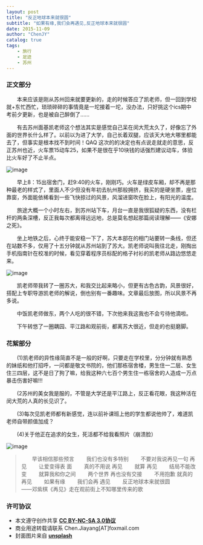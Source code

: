 ```yaml
---
layout: post
title: "反正地球本来就很圆"
subtitle: "如果有缘,我们会再遇见,反正地球本来就很圆"
date: 2015-11-09
author: "ChenJY"
catalog: true
tags: 
    - 旅行
    - 足迹
    - 苏州
---
```

### 正文部分

　　本来应该是刚从苏州回来就要更新的，走的时候答应了凯老师，但一回到学校就+东忙西忙，琐琐碎碎的事情竟是一坨接着一坨，没办法，只好挑这个ics期中考前夕更新，也是被自己醉倒了……

　　有去苏州面基凯老师这个想法其实是感觉自己呆在闵大荒太久了，好像忘了外面的世界长什么样了。以前以为进了大学，自己长着双腿，应该天大地大哪里都能去了，但事实是根本找不到时间！QAQ 这次的的决定也有点说走就走的意思，反正苏州也近，火车票15动车25，如果不是很在乎10块钱的话强烈建议动车，体验比火车好了不止半点。

![image](http://o9oomuync.bkt.clouddn.com/%E5%BE%AE%E4%BF%A1%E6%88%AA%E5%9B%BE_20151109233438.jpg)

　　早上8：15出宿舍门，赶9:40的火车，刚刚巧。火车是绿皮车厢，却不再是那种最老的样式了，里面人不少但没有年初去杭州那般拥挤，我买的是硬坐票，座位靠窗，外面能依稀看到一些飞快掠过的风景，风溜进窗吹在脸上，有阳光的温度。

　　旅途大概一个小时左右，到苏州站下车，月台一直是我很狐疑的东西，没有栏杆的两条深槽，反正我每次都离得远远地，总是莫名想起那篇阅读理解——《安娜之死》。

　　坐上地铁之后，心终于能安稳一下了，苏大本部在的相门站要转一条线，但还在站数不多，仅用了十五分钟就从苏州站到了苏大。凯老师说叫我往北走，刚掏出手机指南针在校准的时候，看见穿着程序员标配的格子衬衫的凯老师从路边悠悠走来。

![image](http:/o9oomuync.bkt.clouddn.com/%E5%BE%AE%E4%BF%A1%E6%88%AA%E5%9B%BE_20151109233421.jpg)

　　凯老师带我转了一圈苏大，和我交比起来略小，但更有古色古韵，风景很好，搭配上专职导游凯老师的解说，倒也别有一番趣味。文章最后放图，所以风景不再多说。

　　中饭凯老师做东，两个人吃的很不错，下次他来我这我也不会亏待他滴啦。

　　下午转悠了一圈耦园、平江路和观前街，都离苏大很近，但走的也挺磨脚。

### 花絮部分

　　(1)凯老师的异性缘简直不是一般的好啊，只要走在学校里，分分钟就有熟悉的妹纸和他打招呼，一问都是敬文书院的，他们那栋宿舍楼，男生住一二层、女生住三四层，这不是日了狗了嘛，给我这种六七百个男生住一栋宿舍的人造成一万点暴击伤害好嘛!!!

　　(2苏州的美女我是服的，不管是大学还是平江路上，反正看花眼，我这种活在闵大荒的人真的长见识了。

　　(3)每次见凯老师都有新感觉，连以前补课班上他的学生都说他帅了，难道凯老师自带颜值加成？

　　(4)关于他正在追求的女生，死活都不给我看照片（崩溃脸）

![image](http://o9oomuync.bkt.clouddn.com/%E5%BE%AE%E4%BF%A1%E6%88%AA%E5%9B%BE_20151109233450.jpg)

>　　早该相信那些预言
>　　我们也没有多特别
>　　不要对我说再见一句 再见
>　　让爱变得表 面
>　　真的不用说 再见
>　　就算 再见
>　　结局不能改变
>　　就算我和你之间
>　　两个世界 再也没有交接
>　　不用抱歉 就真的 再见
>　　如果有缘
>　　我们会再 遇见
>　　反正地球本来就很圆　　　　　　　　——邓紫棋《再见》走在观前街上不知哪里传来的歌

### 许可协议
* 本文遵守创作共享 <a href="https://creativecommons.org/licenses/by-nc-sa/3.0/cn/" target="_blank"><b>CC BY-NC-SA 3.0协议</b></a>
* 商业用途转载请联系 Chen.Jiayang[AT]foxmail.com
* 封面图片来自 <a href="https://unsplash.com/" target="_blank"><b> unsplash </b></a>